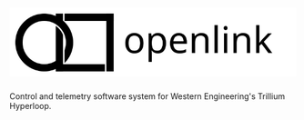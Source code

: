 # ![openlink](./openlink.svg)
Control and telemetry software system for Western Engineering's Trillium Hyperloop.
